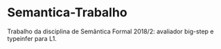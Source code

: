 # Semantica-Trabalho
Trabalho da disciplina de Semântica Formal 2018/2: avaliador big-step e typeinfer para L1.
